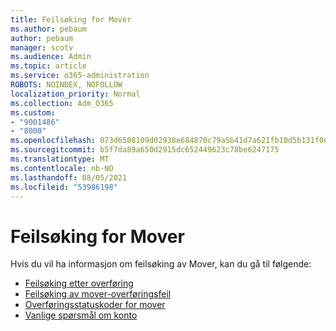 ```yaml
---
title: Feilsøking for Mover
ms.author: pebaum
author: pebaum
manager: scotv
ms.audience: Admin
ms.topic: article
ms.service: o365-administration
ROBOTS: NOINDEX, NOFOLLOW
localization_priority: Normal
ms.collection: Adm_O365
ms.custom:
- "9001486"
- "8000"
ms.openlocfilehash: 073d6508109d02938e684870c79a5b41d7a621fb10d5b131f0d9103901fce460
ms.sourcegitcommit: b5f7da89a650d2915dc652449623c78be6247175
ms.translationtype: MT
ms.contentlocale: nb-NO
ms.lasthandoff: 08/05/2021
ms.locfileid: "53986198"
---
```

# <a name="mover-troubleshooting"></a>Feilsøking for Mover

Hvis du vil ha informasjon om feilsøking av Mover, kan du gå til følgende:

- [Feilsøking etter overføring](https://docs.microsoft.com/sharepointmigration/mover-post-migration-troubleshooting)  
- [Feilsøking av mover-overføringsfeil](https://docs.microsoft.com/sharepointmigration/mover-error-faq)  
- [Overføringsstatuskoder for mover](https://docs.microsoft.com/sharepointmigration/mover-transfer-status-codes)
- [Vanlige spørsmål om konto](https://docs.microsoft.com/sharepointmigration/mover-account-faq)
